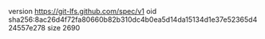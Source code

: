 version https://git-lfs.github.com/spec/v1
oid sha256:8ac26d4f72fa80660b82b310dc4b0ea5d14da15134d1e37e52365d424557e278
size 2690
